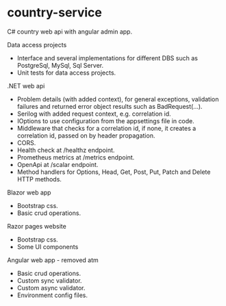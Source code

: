 # country-service
C# country web api with angular admin app.

Data access projects
- Interface and several implementations for different DBS such as PostgreSql, MySql, Sql Server.
- Unit tests for data access projects.    

.NET web api
- Problem details (with added context), for general exceptions, validation failures and returned error object results such as BadRequest(...).
- Serilog with added request context, e.g. correlation id.
- IOptions to use configuration from the appsettings file in code. 
- Middleware that checks for a correlation id, if none, it creates a correlation id, passed on by header propagation.
- CORS.
- Health check at /healthz endpoint.
- Prometheus metrics at /metrics endpoint.
- OpenApi at /scalar endpoint. 
- Method handlers for Options, Head, Get, Post, Put, Patch and Delete HTTP methods.

Blazor web app
- Bootstrap css.
- Basic crud operations.

Razor pages website
- Bootstrap css.
- Some UI components


Angular web app - removed atm
- Basic crud operations. 
- Custom sync validator.
- Custom async validator.
- Environment config files.
